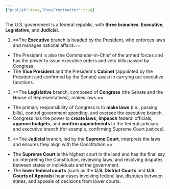```yaml
---
{"publish":true,"PassFrontmatter":true}
---
```


The U.S. government is a federal republic, with **three branches**: **Executive**, **Legislative**, and **Judicial**.

1. ==The **Executive** branch is headed by the President, who enforces laws and manages national affairs.== 
- The President is also the Commander-in-Chief of the armed forces and has the power to issue executive orders and veto bills passed by Congress.
- The **Vice President** and the President's **Cabinet** (appointed by the President and confirmed by the Senate) assist in carrying out executive functions.

3. ==The **Legislative** branch, composed of **Congress** (the Senate and the House of Representatives), makes laws.== 
- The primary responsibility of Congress is to **make laws** (i.e., passing bills), control government spending, and oversee the executive branch.
- Congress has the power to **create laws**, **impeach** federal officials, **approve budgets**, and **confirm appointments** to the federal judiciary and executive branch (for example, confirming Supreme Court justices).

5. ==The **Judicial** branch, led by the **Supreme Court**, interprets the laws and ensures they align with the Constitution.==
- The **Supreme Court** is the highest court in the land and has the final say on interpreting the Constitution, reviewing laws, and resolving disputes between states or individuals and the government.
- The **lower federal courts** (such as the **U.S. District Courts** and **U.S. Courts of Appeals**) hear cases involving federal law, disputes between states, and appeals of decisions from lower courts. 

